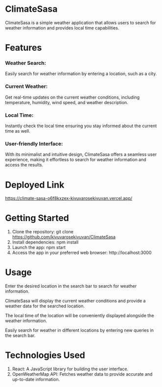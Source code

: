 # ClimateSasa
ClimateSasa is a simple weather application that allows users to search for weather information and provides local time capabilities.

# Features
### Weather Search: 
Easily search for weather information by entering a location, such as a city.
### Current Weather: 
Get real-time updates on the current weather conditions, including temperature, humidity, wind speed, and weather description.
### Local Time: 
Instantly check the local time ensuring you stay informed about the current time as well.
### User-friendly Interface: 
With its minimalist and intuitive design, ClimateSasa offers a seamless user experience, making it effortless to search for weather information and access the results.

# Deployed Link
https://climate-sasa-o6f8kxzex-kivuvarosekivuvan.vercel.app/


# Getting Started
1. Clone the repository: git clone https://github.com/kivuvarosekivuvan/ClimateSasa
2. Install dependencies: npm install
3. Launch the app: npm start
4. Access the app in your preferred web browser: http://localhost:3000
   
# Usage
Enter the desired location in the search bar to search for weather information.

ClimateSasa will display the current weather conditions and provide a weather data for the searched location.

The local time of the location will be conveniently displayed alongside the weather information.

Easily search for weather in different locations by entering new queries in the search bar.

# Technologies Used
1. React: A JavaScript library for building the user interface.
2. OpenWeatherMap API: Fetches weather data to provide accurate and up-to-date information.



